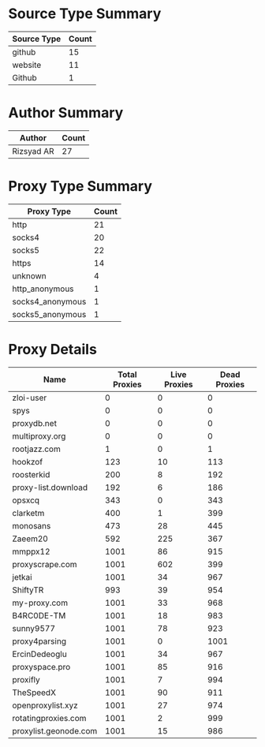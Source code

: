 # Source Type Summary

| Source Type | Count |
|-------------|-------|
| github | 15 |
| website | 11 |
| Github | 1 |


# Author Summary

| Author | Count |
|--------|-------|
| Rizsyad AR | 27 |


# Proxy Type Summary

| Proxy Type | Count |
|------------|-------|
| http | 21 |
| socks4 | 20 |
| socks5 | 22 |
| https | 14 |
| unknown | 4 |
| http_anonymous | 1 |
| socks4_anonymous | 1 |
| socks5_anonymous | 1 |


# Proxy Details

| Name | Total Proxies | Live Proxies | Dead Proxies |
|------|---------------|--------------|---------------|
| zloi-user | 0 | 0 | 0 |
| spys | 0 | 0 | 0 |
| proxydb.net | 0 | 0 | 0 |
| multiproxy.org | 0 | 0 | 0 |
| rootjazz.com | 1 | 0 | 1 |
| hookzof | 123 | 10 | 113 |
| roosterkid | 200 | 8 | 192 |
| proxy-list.download | 192 | 6 | 186 |
| opsxcq | 343 | 0 | 343 |
| clarketm | 400 | 1 | 399 |
| monosans | 473 | 28 | 445 |
| Zaeem20 | 592 | 225 | 367 |
| mmppx12 | 1001 | 86 | 915 |
| proxyscrape.com | 1001 | 602 | 399 |
| jetkai | 1001 | 34 | 967 |
| ShiftyTR | 993 | 39 | 954 |
| my-proxy.com | 1001 | 33 | 968 |
| B4RC0DE-TM | 1001 | 18 | 983 |
| sunny9577 | 1001 | 78 | 923 |
| proxy4parsing | 1001 | 0 | 1001 |
| ErcinDedeoglu | 1001 | 34 | 967 |
| proxyspace.pro | 1001 | 85 | 916 |
| proxifly | 1001 | 7 | 994 |
| TheSpeedX | 1001 | 90 | 911 |
| openproxylist.xyz | 1001 | 27 | 974 |
| rotatingproxies.com | 1001 | 2 | 999 |
| proxylist.geonode.com | 1001 | 15 | 986 |
